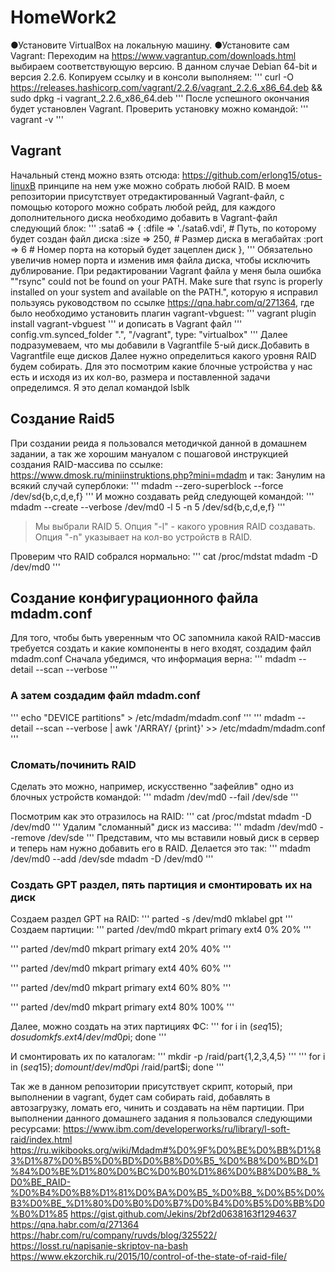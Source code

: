 # HomeWork2
●Установите VirtualBox на локальную машину.
●Установите сам Vagrant: Переходим на https://www.vagrantup.com/downloads.html выбираем соответствующую версию. В данном случае Debian 64-bit и версия 2.2.6. Копируем ссылку и в консоли выполняем:
'''
curl -O https://releases.hashicorp.com/vagrant/2.2.6/vagrant_2.2.6_x86_64.deb && sudo dpkg -i vagrant_2.2.6_x86_64.deb
'''
После успешного окончания будет установлен Vagrant.
Проверить установку можно командой:
'''
vagrant -v
'''
## Vagrant
Начальный стенд можно взять отсюда: https://github.com/erlong15/otus-linuxВ принципе на нем уже можно собрать любой RAID.
В моем репозитории присутствует отредактированный Vagrant-файл, с помощью которого можно собрать любой рейд, для каждого дополнительного диска необходимо добавить в Vagrant-файл следующий блок:
'''
:sata6 => { :dfile => './sata6.vdi', # Путь, по которому будет создан файл диска 
:size => 250, # Размер диска в мегабайтах 
:port => 6 # Номер порта на который будет зацеплен диск 
},
'''
Обязательно увеличив номер порта и изменив имя файла диска, чтобы исключить дублирование.
При редактировании Vagrant файла у меня была ошибка ""rsync" could not be found on your PATH. Make sure that rsync
is properly installed on your system and available on the PATH.", которую я исправил пользуясь руководством по ссылке https://qna.habr.com/q/271364, где было необходимо установить плагин vagrant-vbguest:
'''
vagrant plugin install vagrant-vbguest
'''
и дописать в Vagrant файл 
'''
config.vm.synced_folder ".", "/vagrant", type: "virtualbox"
'''
Далее подразумеваем, что мы добавили в Vagrantfile 5-ый диск.Добавить в Vagrantfile еще дисков
Далее нужно определиться какого уровня RAID будем собирать. Для это посмотрим какие блочные устройства у нас есть и исходя из их кол-во, размера и поставленной задачи определимся. Я это делал командой lsblk
## Создание Raid5
При создании реида я пользовался методичкой данной в домашнем задании, а так же хорошим мануалом с пошаговой инструкцией создания RAID-массива по ссылке: https://www.dmosk.ru/miniinstruktions.php?mini=mdadm
и так: 
Занулим на всякий случай суперблоки:
'''
mdadm --zero-superblock --force /dev/sd{b,c,d,e,f}
'''
И можно создавать рейд следующей командой: 
'''
mdadm --create --verbose /dev/md0 -l 5 -n 5 /dev/sd{b,c,d,e,f}
'''
>Мы выбрали RAID 5. Опция "-l" - какого уровния RAID создавать.
>Опция "-n" указывает на кол-во устройств в RAID.

Проверим что RAID собрался нормально: 
'''
cat /proc/mdstat mdadm -D /dev/md0
'''
## Создание конфигурационного файла mdadm.conf

Для того, чтобы быть уверенным что ОС запомнила какой RAID-массив требуется создать и какие компоненты в него входят, создадим файл mdadm.conf Сначала убедимся, что информация верна: 
'''
mdadm --detail --scan --verbose
'''
### А затем создадим файл mdadm.conf

'''
echo "DEVICE partitions" > /etc/mdadm/mdadm.conf
'''
'''
mdadm --detail --scan --verbose | awk '/ARRAY/ {print}' >> /etc/mdadm/mdadm.conf
'''

### Сломать/починить RAID

Сделать это можно, например, искусственно "зафейлив" одно из блочных устройств командой:
'''
mdadm /dev/md0 --fail /dev/sde
'''

Посмотрим как это отразилось на RAID:
'''
cat /proc/mdstat mdadm -D /dev/md0
'''
Удалим "сломанный" диск из массива:
'''
mdadm /dev/md0 --remove /dev/sde
'''
Представим, что мы вставили новый диск в сервер и теперь нам нужно добавить его в RAID. Делается это так:
'''
mdadm /dev/md0 --add /dev/sde mdadm -D /dev/md0
'''
### Создать GPT раздел, пять партиция и смонтировать их на диск

Создаем раздел GPT на RAID:
'''
parted -s /dev/md0 mklabel gpt
'''
Создаем партиции:
'''
parted /dev/md0 mkpart primary ext4 0% 20%
'''

'''
parted /dev/md0 mkpart primary ext4 20% 40%
'''

'''
parted /dev/md0 mkpart primary ext4 40% 60%
'''

'''
parted /dev/md0 mkpart primary ext4 60% 80%
'''

'''
parted /dev/md0 mkpart primary ext4 80% 100%
'''

Далее, можно создать на этих партициях ФС:
'''
for i in $(seq 1 5); do sudo mkfs.ext4 /dev/md0p$i; done
'''

И смонтировать их по каталогам:
'''
mkdir -p /raid/part{1,2,3,4,5}
'''
'''
for i in $(seq 1 5); do mount /dev/md0p$i /raid/part$i; done
'''

Так же в данном репозитории присутствует скрипт, который, при выполнении в vagrant, будет сам собирать raid, добавлять в автозагрузку, ломать его, чинить и создавать на нём партиции.
При выполнении данного домашнего задания я пользовался следующими ресурсами: 
https://www.ibm.com/developerworks/ru/library/l-soft-raid/index.html
https://ru.wikibooks.org/wiki/Mdadm#%D0%9F%D0%BE%D0%BB%D1%83%D1%87%D0%B5%D0%BD%D0%B8%D0%B5_%D0%B8%D0%BD%D1%84%D0%BE%D1%80%D0%BC%D0%B0%D1%86%D0%B8%D0%B8_%D0%BE_RAID-%D0%B4%D0%B8%D1%81%D0%BA%D0%B5_%D0%B8_%D0%B5%D0%B3%D0%BE_%D1%80%D0%B0%D0%B7%D0%B4%D0%B5%D0%BB%D0%B0%D1%85
https://gist.github.com/Jekins/2bf2d0638163f1294637
https://qna.habr.com/q/271364
https://habr.com/ru/company/ruvds/blog/325522/
https://losst.ru/napisanie-skriptov-na-bash
https://www.ekzorchik.ru/2015/10/control-of-the-state-of-raid-file/
